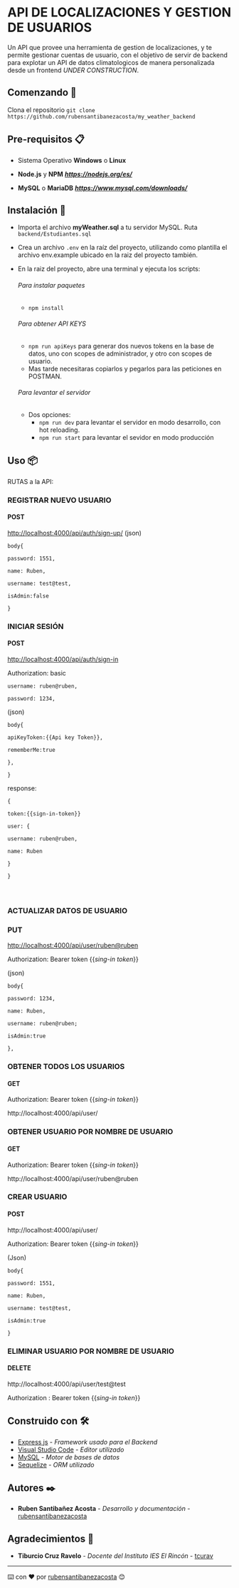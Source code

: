 # API DE LOCALIZACIONES Y GESTION DE USUARIOS 

Un API que provee una herramienta de gestion de localizaciones, y te permite gestionar cuentas de usuario,
con el objetivo de servir de backend para explotar un API de datos climatologicos de manera personalizada desde un frontend *UNDER CONSTRUCTION*.

## Comenzando 🚀

Clona el repositorio `git clone https://github.com/rubensantibanezacosta/my_weather_backend`


## Pre-requisitos 📋

- Sistema Operativo **Windows** o **Linux**

- **Node.js** y **NPM**  ***https://nodejs.org/es/***

- **MySQL** o **MariaDB** ***https://www.mysql.com/downloads/***



## Instalación 🔧

- Importa el archivo **myWeather.sql** a tu servidor MySQL. Ruta `backend/Estudiantes.sql` 

- Crea un archivo `.env` en la raíz del proyecto, utilizando como plantilla el archivo env.example ubicado en la raiz del proyecto también.

- En la raiz del proyecto, abre una terminal y ejecuta los scripts:

    ###### *Para instalar paquetes*
      
    - `npm install` 
    
    ###### *Para obtener API KEYS*
    
    - `npm run apiKeys` para generar dos nuevos tokens en la base de datos, uno con scopes de administrador, y otro con scopes de usuario.
    -  Mas tarde necesitaras copiarlos y pegarlos para las peticiones en POSTMAN.

   ###### *Para levantar el servidor* 
    - Dos opciones:
      - `npm run dev` para levantar el servidor en modo desarrollo, con hot reloading.
      - `npm run start` para levantar el sevidor en modo producción




## Uso 📦

RUTAS a la API:

### ​REGISTRAR NUEVO USUARIO

#### ​POST

[http://localhost:4000/api/auth/sign-up/](http://localhost:4000/api/auth/sign-up/)
(json)


`body{`

`password: 1551,`

`name: Ruben,`

`username: test@test,`

`isAdmin:false`

`}`

### ​INICIAR SESIÓN

#### ​POST

[http://localhost:4000/api/auth/sign-in](http://localhost:4000/api/auth/sign-in/)

Authorization: basic

`username: ruben@ruben,`

`password: 1234,`

(json)

`body{`

`apiKeyToken:{{Api key Token}},`

`rememberMe:true`

`},`

`}`

response:

`{`

`token:{{sign-in-token}}`

`user: {`

`username: ruben@ruben,`

`name: Ruben`

`}`

`}`

##### ​

### ​ACTUALIZAR DATOS DE USUARIO

### ​PUT

[http://localhost:4000/api/user/ruben@ruben](http://localhost:4000/api/user/ruben@ruben)

Authorization: Bearer token {{_sing-in token_}}

(json)

`body{`

`password: 1234,`

`name: Ruben,`

`username: ruben@ruben;`

`isAdmin:true`

`},`

### ​OBTENER TODOS LOS USUARIOS

#### ​GET

Authorization: Bearer token {{_sing-in token_}}

http://localhost:4000/api/user/

### ​OBTENER USUARIO POR NOMBRE DE USUARIO

#### ​GET

Authorization: Bearer token {{_sing-in token_}}

http://localhost:4000/api/user/ruben@ruben

### ​CREAR USUARIO

#### ​POST

http://localhost:4000/api/user/

Authorization: Bearer token {{_sing-in token_}}

(Json)

`body{`

`password: 1551,`

`name: Ruben,`

`username: test@test,`

`isAdmin:true`

`}`

### ​ELIMINAR USUARIO POR NOMBRE DE USUARIO

#### ​DELETE

http://localhost:4000/api/user/test@test

Authorization : Bearer token {{_sing-in token_}}




## Construido con 🛠️



* [Express js](https://expressjs.com/es/) - *Framework usado para el Backend*
* [Visual Studio Code](https://code.visualstudio.com) - *Editor utilizado*
* [MySQL](https://www.mysql.com/) - *Motor de bases de datos*
* [Sequelize](https://sequelize.org/) - *ORM utilizado*


## Autores ✒️


* **Ruben Santibañez Acosta** - *Desarrollo y documentación* -  [rubensantibanezacosta](https://github.com/rubensantibanezacosta)


## Agradecimientos :wave:


* **Tiburcio Cruz Ravelo** - *Docente del Instituto IES El Rincón* -  [tcurav](https://github.com/tcrurav)



---
⌨️ con ❤️ por [rubensantibanezacosta](https://github.com/rubensantibanezacosta) 😊
